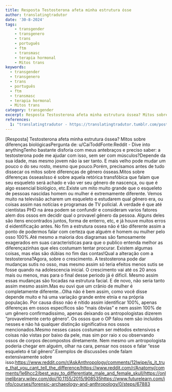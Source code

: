```yaml
---
title: Resposta Testosterona afeta minha estrutura ósse
author: translatingtradutor
date: '30-8-2024'
tags:
    - transgender
    - transgenero
    - trans
    - português
    - ftm
    - transmasc
    - terapia hormonal
    - Mitos trans
keywords:
  - transgender
  - transgenero
  - trans
  - português
  - ftm
  - transmasc
  - terapia hormonal
  - Mitos trans
category: transgender
excerpt: Resposta Testosterona afeta minha estrutura óssea? Mitos sobre diferenças biológicasPergunta de u/CaiToddFonteReddit - Dive into anythingTenho bas...
references:
  1: "translatingtradutor - https://translatingtradutor.tumblr.com/post/760238280547696640/resposta-testosterona-afeta-minha-estrutura"
---
```


[Resposta] Testosterona afeta minha estrutura óssea? Mitos sobre diferenças biológicasPergunta de: u/CaiToddFonte:Reddit - Dive into anythingTenho bastante disforia com meus antebraços e preciso saber: a testosterona pode me ajudar com isso, sem ser com músculos?Depende da sua idade, mas mesmo jovem não ia ser tanto. E mais velho pode mudar um pouco o do seu rosto, mesmo que pouco.Porém, precisamos antes de tudo dissecar os mitos sobre diferenças de gênero ósseas.Mitos sobre diferenças ósseasIsso é sobre aquela retórica transfóbica que falam que seu esqueleto será achado e vão ver seu gênero de nascença, ou que é algo essencial biológico, etc.Existe um mito muito grande que o esqueleto de pessoas nascidas homem ou mulher é extremamente diferente. Vemos muito na televisão acharem um esqueleto e estudarem qual gênero era, ou coisas assim nas notícias e programas de TV policial. A verdade é que até cientistas PHD na área podem se confundir e consideram varios fatores alem dos ossos em decidir qual o provavel gênero da pessoa. Alguns deles são itens encontrados juntos, forma de enterro, etc, e já houve muitos erros d eidentificação antes. No fim a estrutura ossea não é tão diferente assim a ponto de podermos falar com certeza que alguém é homem ou mulher pelo osso 100%.Até mesmo a maioria dos diagramas são famosamente exagerados em suas caracteristicas para que o publico entenda melhor as diferençazinhas que eles costumam tentar procurar. Existem algumas coisas, mas elas são dúbias no fim das contas!Qual a alteração com a testosterona?Agora, sobre o crescimento. A testosterona pode dar mudanças sutis no osso, mas mesmo assim só teria efeitos menos sutis se fosse quando na adolescencia inicial. O crescimento vai até os 20 anos mais ou menos, mas para o final desse periodo já é dificil. Mesmo assim essas mudanças são focadas na estrutura facial. E de novo, não seria tanto assim mesmo assim.Mas eu ouvi que um crânio de mulher é completamente diferente…Olha não é bem assim, como você disse depende muito e há uma variação grande entre etnia e na própria população. Por causa disso não é nítido assim identificar 100%, apenas diferenças em ossos específicos são “mais óbvias” e nem assim 100% de um gênero confirmadissimo, apenas deixando os antropologistas dizerem “provavelmente certo gênero”. Os ossos que o OP falou nem são incluidos nesses e não há qualquer distinção significativa nos ossos mencionados.Mesmo nesses casos costumam ser métodos extensivos e coisas não vistas por baixo da pele, mas sim por raio x ou observando ossos de corpos decompostos diretamente. Nem mesmo um antropologista poderia chegar em alguém, olhar na cara, pensar nos ossos e falar “esse esqueleto é tal gênero”.Exemplos de discussões onde falam extensivamente sobre isso:https://www.reddit.com/r/AskAnthropology/comments/12lwipe/is_it_true_that_you_cant_tell_the_difference/https://www.reddit.com/r/Anatomy/comments/1e6hcc2/best_way_to_differentiate_male_and_female_skull/https://onlinelibrary.wiley.com/doi/10.1155/2015/908535https://www.futurelearn.com/info/courses/forensic-archaeology-and-anthropology/0/steps/67883